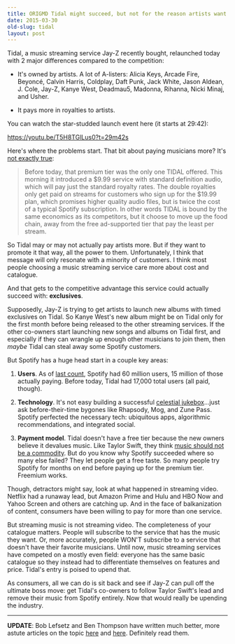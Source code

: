 ```yaml
---
title: ORIGMD Tidal might succeed, but not for the reason artists want
date: 2015-03-30
old-slug: tidal
layout: post
---
```


Tidal, a music streaming service Jay-Z recently bought, relaunched today with 2 major differences compared to the competition:

* It's owned by artists. A lot of A-listers: Alicia Keys, Arcade Fire, Beyoncé, Calvin Harris, Coldplay, Daft Punk, Jack White, Jason Aldean, J. Cole, Jay-Z, Kanye West, Deadmau5, Madonna, Rihanna, Nicki Minaj, and Usher.

* It pays more in royalties to artists.

You can watch the star-studded launch event here (it starts at 29:42):

https://youtu.be/T5H8TGlLus0?t=29m42s

Here's where the problems start. That bit about paying musicians more? It's [not exactly true](http://www.theverge.com/2015/3/30/8314833/tidal-jay-z-streaming-music):

>Before today, that premium tier was the only one TIDAL offered. This morning it introduced a $9.99 service with standard definition audio, which will pay just the standard royalty rates. The double royalties only get paid on streams for customers who sign up for the $19.99 plan, which promises higher quality audio files, but is twice the cost of a typical Spotify subscription. In other words TIDAL is bound by the same economics as its competitors, but it choose to move up the food chain, away from the free ad-supported tier that pay the least per stream.

So Tidal may or may not actually pay artists more. But if they want to promote it that way, all the power to them. Unfortunately, I think that message will only resonate with a minority of customers. I think most people choosing a music streaming service care more about cost and catalogue.

And that gets to the competitive advantage this service could actually succeed with: **exclusives**.

Supposedly, Jay-Z is trying to get artists to launch new albums with timed exclusives on Tidal. So Kanye West's new album might be on Tidal only for the first month before being released to the other streaming services. If the other co-owners start launching new songs and albums on Tidal first, and especially if they can wrangle up enough other musicians to join them, then *maybe* Tidal can steal away some Spotify customers.

But Spotify has a huge head start in a couple key areas:

1. **Users**. As of [last count](http://techcrunch.com/2015/01/12/spotify-now-has-15m-paying-users-60m-overall/), Spotify had 60 million users, 15 million of those actually paying. Before today, Tidal had 17,000 total users (all paid, though).

2. **Technology**. It's not easy building a successful [celestial jukebox](http://www.amazon.com/Copyrights-Highway-Gutenberg-Celestial-Jukebox/dp/0804747482)...just ask before-their-time bygones like Rhapsody, Mog, and Zune Pass. Spotify perfected the necessary tech: ubiquitous apps, algorithmic recommendations, and integrated social.

3. **Payment model**. Tidal doesn't have a free tier because the new owners believe it devalues music. Like Taylor Swift, they think [music should not be a commodity](http://variety.com/2014/music/news/taylor-swift-writes-op-ed-on-the-music-biz-music-should-not-be-free-1201258856/). But do you know why Spotify succeeded where so many else failed? They let people get a free taste. So many people try Spotify for months on end before paying up for the premium tier. Freemium works.

Though, detractors might say, look at what happened in streaming video. Netflix had a runaway lead, but Amazon Prime and Hulu and HBO Now and Yahoo Screen and others are catching up. And in the face of balkanization of content, consumers have been willing to pay for more than one service.

But streaming music is not streaming video. The completeness of your catalogue matters. People will subscribe to the service that has the music they want. Or, more accurately, people WON'T subscribe to a service that doesn't have their favorite musicians. Until now, music streaming services have competed on a mostly even field: everyone has the same basic catalogue so they instead had to differentiate themselves on features and price. Tidal's entry is poised to upend that.

As consumers, all we can do is sit back and see if Jay-Z can pull off the ultimate boss move: get Tidal's co-owners to follow Taylor Swift's lead and remove their music from Spotify entirely. Now that would really be upending the industry.

---

**UPDATE**: Bob Lefsetz and Ben Thompson have written much better, more astute articles on the topic [here](http://lefsetz.com/wordpress/index.php/archives/2015/03/30/tidal/) and [here](http://stratechery.com/2015/tidal-future-music/). Definitely read them.